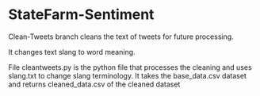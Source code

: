 # StateFarm-Sentiment

Clean-Tweets branch cleans the text of tweets for future processing. 

It changes text slang to word meaning. 

File cleantweets.py is the python file that processes the cleaning and uses slang.txt to change slang terminology. It takes the base_data.csv dataset and returns cleaned_data.csv of the cleaned dataset
